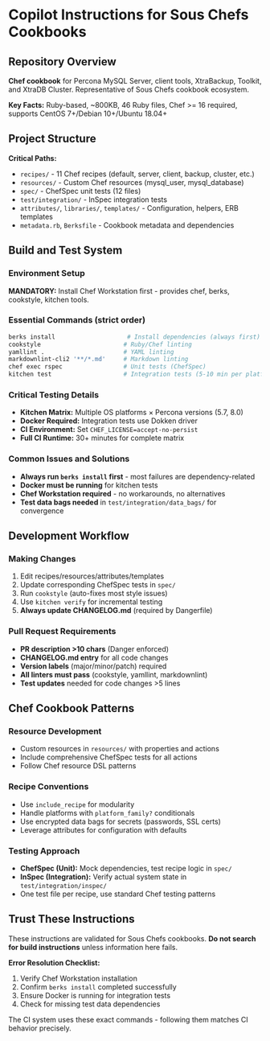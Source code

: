# Copilot Instructions for Sous Chefs Cookbooks

## Repository Overview

**Chef cookbook** for Percona MySQL Server, client tools, XtraBackup, Toolkit, and XtraDB Cluster. Representative of Sous Chefs cookbook ecosystem.

**Key Facts:** Ruby-based, ~800KB, 46 Ruby files, Chef >= 16 required, supports CentOS 7+/Debian 10+/Ubuntu 18.04+

## Project Structure

**Critical Paths:**
- `recipes/` - 11 Chef recipes (default, server, client, backup, cluster, etc.)
- `resources/` - Custom Chef resources (mysql_user, mysql_database)  
- `spec/` - ChefSpec unit tests (12 files)
- `test/integration/` - InSpec integration tests
- `attributes/`, `libraries/`, `templates/` - Configuration, helpers, ERB templates
- `metadata.rb`, `Berksfile` - Cookbook metadata and dependencies

## Build and Test System

### Environment Setup
**MANDATORY:** Install Chef Workstation first - provides chef, berks, cookstyle, kitchen tools.

### Essential Commands (strict order)
```bash
berks install                    # Install dependencies (always first)
cookstyle                       # Ruby/Chef linting
yamllint .                      # YAML linting  
markdownlint-cli2 '**/*.md'     # Markdown linting
chef exec rspec                 # Unit tests (ChefSpec)
kitchen test                    # Integration tests (5-10 min per platform)
```

### Critical Testing Details
- **Kitchen Matrix:** Multiple OS platforms × Percona versions (5.7, 8.0)
- **Docker Required:** Integration tests use Dokken driver
- **CI Environment:** Set `CHEF_LICENSE=accept-no-persist`
- **Full CI Runtime:** 30+ minutes for complete matrix

### Common Issues and Solutions
- **Always run `berks install` first** - most failures are dependency-related
- **Docker must be running** for kitchen tests
- **Chef Workstation required** - no workarounds, no alternatives
- **Test data bags needed** in `test/integration/data_bags/` for convergence

## Development Workflow

### Making Changes
1. Edit recipes/resources/attributes/templates
2. Update corresponding ChefSpec tests in `spec/`
3. Run `cookstyle` (auto-fixes most style issues)
4. Use `kitchen verify` for incremental testing
5. **Always update CHANGELOG.md** (required by Dangerfile)

### Pull Request Requirements
- **PR description >10 chars** (Danger enforced)
- **CHANGELOG.md entry** for all code changes
- **Version labels** (major/minor/patch) required
- **All linters must pass** (cookstyle, yamllint, markdownlint)
- **Test updates** needed for code changes >5 lines

## Chef Cookbook Patterns

### Resource Development
- Custom resources in `resources/` with properties and actions
- Include comprehensive ChefSpec tests for all actions
- Follow Chef resource DSL patterns

### Recipe Conventions  
- Use `include_recipe` for modularity
- Handle platforms with `platform_family?` conditionals
- Use encrypted data bags for secrets (passwords, SSL certs)
- Leverage attributes for configuration with defaults

### Testing Approach
- **ChefSpec (Unit):** Mock dependencies, test recipe logic in `spec/`
- **InSpec (Integration):** Verify actual system state in `test/integration/inspec/`
- One test file per recipe, use standard Chef testing patterns

## Trust These Instructions

These instructions are validated for Sous Chefs cookbooks. **Do not search for build instructions** unless information here fails.

**Error Resolution Checklist:**
1. Verify Chef Workstation installation
2. Confirm `berks install` completed successfully  
3. Ensure Docker is running for integration tests
4. Check for missing test data dependencies

The CI system uses these exact commands - following them matches CI behavior precisely.